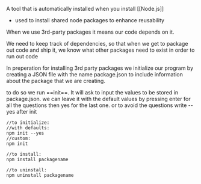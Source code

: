 A tool that is automatically installed when you install [[Node.js]]
- used to install shared node packages to enhance reusability

When we use 3rd-party packages it means our code depends on it.

We need to keep track of dependencies, so that when we get to package out code and ship it, we know what other packages need to exist in order to run out code

In preperation for installing 3rd party packages we initialize our program by creating a JSON file with the name package.json to include information about the package that we are creating.

to do so we run ==init==. It will ask to input the values to be stored in package.json. we can leave it with the default values by pressing enter for all the questions then yes for the last one. or to avoid the questions write --yes after init

```node
//to initialize:
//with defaults:
npm init --yes
//custom:
npm init

//to install:
npm install packagename

//to uninstall:
npm uninstall packagename
```
